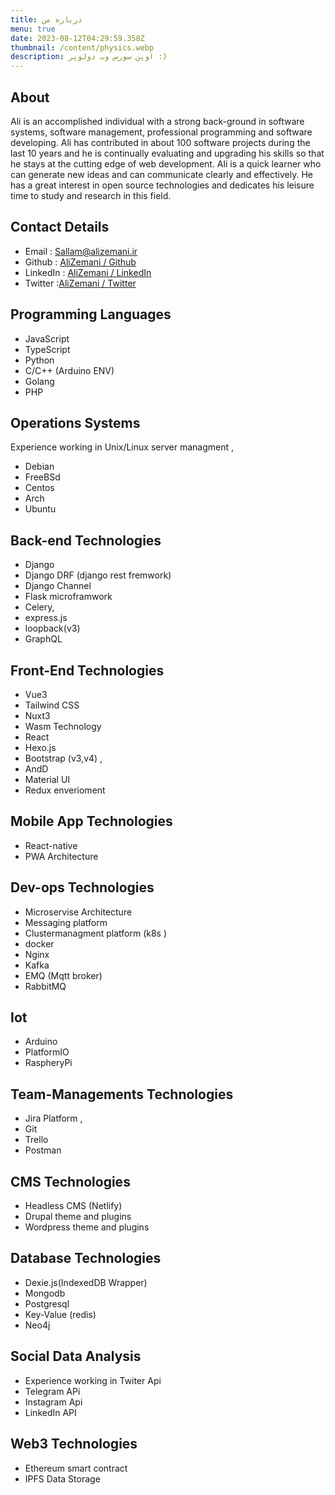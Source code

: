 ```yaml
---
title: درباره من
menu: true
date: 2023-08-12T04:29:59.358Z
thumbnail: /content/physics.webp
description: اوپن سورس وب دولوپر :)
---
```

<div class="ltr">

## About

Ali is an accomplished individual with a strong back-ground in software systems, software management, professional programming and software developing.
Ali has contributed in about 100 software projects during the last 10 years and he is continually evaluating and upgrading his skills so that he stays at the cutting edge of web development. Ali is a quick learner who can generate new ideas and can communicate clearly and effectively. He has a great interest in open source technologies and dedicates his leisure time to study and research in this field.

## Contact Details

* Email : Sallam@alizemani.ir
* Github : [AliZemani / Github](https://github.com/mehotkhan)
* LinkedIn : [AliZemani / LinkedIn](https://www.linkedin.com/in/ali-zemani/)
* Twitter :[AliZemani / Twitter](https://twitter.com/ZemaniAli/)

## Programming Languages

* JavaScript
* TypeScript
* Python
* C/C++ (Arduino ENV)
* Golang
* PHP

## Operations Systems

Experience working in Unix/Linux server managment ,

* Debian
* FreeBSd
* Centos
* Arch
* Ubuntu

## Back-end Technologies

* Django
* Django DRF (django rest fremwork)
* Django Channel
* Flask microframwork
* Celery,
* express.js
* loopback(v3)
* GraphQL

## Front-End Technologies

* Vue3
* Tailwind CSS
* Nuxt3
* Wasm Technology
* React
* Hexo.js
* Bootstrap (v3,v4) ,
* AndD
* Material UI
* Redux enverioment

## Mobile App Technologies

* React-native
* PWA Architecture

## Dev-ops Technologies

* Microservise Architecture
* Messaging platform
* Clustermanagment platform (k8s )
* docker
* Nginx
* Kafka
* EMQ (Mqtt broker)
* RabbitMQ

## Iot

* Arduino
* PlatformIO
* RaspheryPi

## Team-Managements Technologies

* Jira Platform ,
* Git
* Trello
* Postman

## CMS Technologies

* Headless CMS (Netlify)
* Drupal theme and plugins
* Wordpress theme and plugins

## Database Technologies

* Dexie.js(IndexedDB Wrapper)
* Mongodb
* Postgresql
* Key-Value (redis)
* Neo4j

## Social Data Analysis

* Experience working in Twiter Api
* Telegram APi
* Instagram Api
* LinkedIn API

## Web3 Technologies

* Ethereum smart contract
* IPFS Data Storage

</div>
